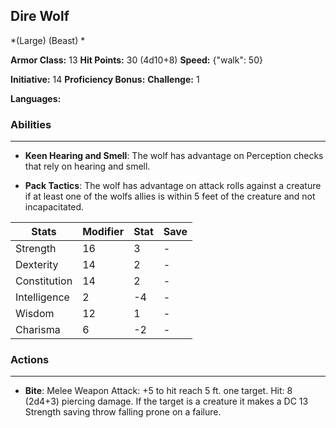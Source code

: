 ## Dire Wolf
*(Large) (Beast) *

**Armor Class:** 13
**Hit Points:** 30 (4d10+8)
**Speed:** {"walk": 50}

**Initiative:** 14
**Proficiency Bonus:**
**Challenge:** 1

**Languages:** 

### Abilities
 --- 
- **Keen Hearing and Smell**: The wolf has advantage on Perception checks that rely on hearing and smell.

- **Pack Tactics**: The wolf has advantage on attack rolls against a creature if at least one of the wolfs allies is within 5 feet of the creature and not incapacitated.



| Stats | Modifier | Stat | Save
| ---- | ---- | ---- | ---- |
| Strength | 16 | 3 | - |
| Dexterity | 14 | 2 | - |
| Constitution | 14 | 2 | - |
| Intelligence | 2 | -4 | - |
| Wisdom | 12 | 1 | - |
| Charisma | 6 | -2 | - |

### Actions
 --- 
- **Bite**: Melee Weapon Attack: +5 to hit  reach 5 ft.  one target. Hit: 8 (2d4+3) piercing damage. If the target is a creature  it makes a DC 13 Strength saving throw  falling prone on a failure.

